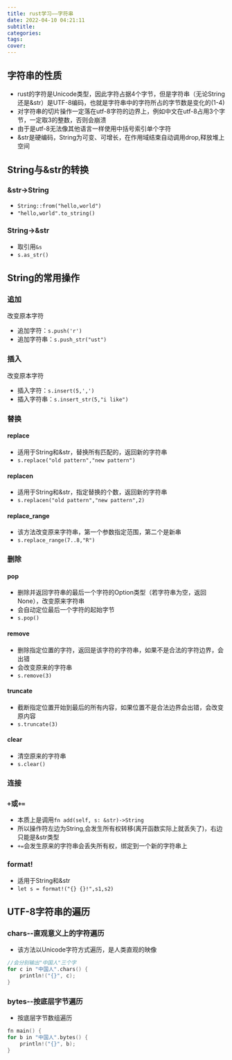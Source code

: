 ```yaml
---
title: rust学习——字符串
date: 2022-04-10 04:21:11
subtitle:
categories:
tags:
cover:
---
```

## 字符串的性质
- rust的字符是Unicode类型，因此字符占据4个字节，但是字符串（无论String还是&str）是UTF-8编码，也就是字符串中的字符所占的字节数是变化的(1-4)
- 对字符串的切片操作一定落在utf-8字符的边界上，例如中文在utf-8占用3个字节，一定取3的整数，否则会崩溃
- 由于是utf-8无法像其他语言一样使用中括号索引单个字符
- &str是硬编码，String为可变、可增长，在作用域结束自动调用drop,释放堆上空间
## String与&str的转换
### &str->String
- `String::from("hello,world")`
- `"hello,world".to_string()`
### String->&str
- 取引用`&s`
- `s.as_str()`
## String的常用操作
### 追加
改变原本字符
- 追加字符：`s.push('r')`
- 追加字符串：`s.push_str("ust")`
### 插入
改变原本字符
- 插入字符：`s.insert(5,',')`
- 插入字符串：`s.insert_str(5,"i like")`
### 替换
#### replace
- 适用于String和&str，替换所有匹配的，返回新的字符串
- `s.replace("old pattern","new pattern")`
#### replacen
- 适用于String和&str，指定替换的个数，返回新的字符串
- `s.replacen("old pattern","new pattern",2)`
#### replace_range
- 该方法改变原来字符串，第一个参数指定范围，第二个是新串
- `s.replace_range(7..8,"R")`
### 删除
#### pop
- 删除并返回字符串的最后一个字符的Option类型（若字符串为空，返回None），改变原来字符串
- 会自动定位最后一个字符的起始字节
- `s.pop()`
#### remove
- 删除指定位置的字符，返回是该字符的字符串，如果不是合法的字符边界，会出错
- 会改变原来的字符串
- `s.remove(3)`
#### truncate
- 截断指定位置开始到最后的所有内容，如果位置不是合法边界会出错，会改变原内容
- `s.truncate(3)`
#### clear
- 清空原来的字符串
- `s.clear()`
### 连接
### `+`或`+=`
- 本质上是调用`fn add(self, s: &str)->String`
- 所以操作符左边为String,会发生所有权转移(离开函数实际上就丢失了)，右边只能是&str类型
- `+=`会发生原来的字符串会丢失所有权，绑定到一个新的字符串上
### format!
- 适用于String和&str
- `let s = format!("{} {}!",s1,s2)`
## UTF-8字符串的遍历
### chars--直观意义上的字符遍历
- 该方法以Unicode字符方式遍历，是人类直观的映像
```C
//会分别输出"中国人"三个字
for c in "中国人".chars() {
    println!("{}", c);
}
```
### bytes--按底层字节遍历
- 按底层字节数组遍历
```C
fn main() {
for b in "中国人".bytes() {
    println!("{}", b);
}
```
